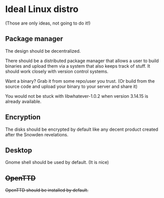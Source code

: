 # Ideal Linux distro

(Those are only ideas, not going to do it!)

## Package manager

The design should be decentralized.

There should be a distributed package manager that allows a user to build binaries and upload them via a system that also keeps track of stuff. It should work closely with version control systems.

Want a binary? Grab it from some repo/user you trust. (Or build from the source code and upload your binary to your server and share it)

You would not be stuck with libwhatever-1.0.2 when version 3.14.15 is already available.

## Encryption

The disks should be encrypted by default like any decent product created after the Snowden revelations.

## Desktop

Gnome shell should be used by default. (It is nice)

## ~~OpenTTD~~

~~OpenTTD should be installed by default.~~
